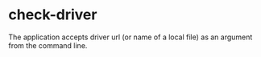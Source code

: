 # check-driver
The application accepts driver url (or name of a local file) as an argument from the command line.
